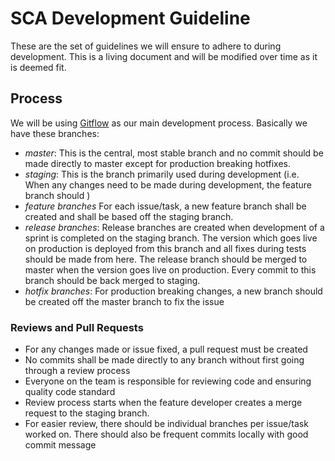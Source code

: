 # SCA Development Guideline

These are the set of guidelines we will ensure to adhere to during development. This is a living document and will be modified over time as it is deemed fit.

## Process

We will be using [Gitflow](https://www.atlassian.com/git/tutorials/comparing-workflows/gitflow-workflow) as our main development process. Basically we have these branches:
* *master*: This is the central, most stable branch and no commit should be made directly to master except for production breaking hotfixes.
* *staging*: This is the branch primarily used during development (i.e. When any changes need to be made during development, the feature branch should )
* *feature branches* For each issue/task, a new feature branch shall be created and shall be based off the staging branch.
* *release branches*: Release branches are created when development of a sprint is completed on the staging branch. The version which goes live on production is deployed from this branch and all fixes during tests should be made from here. The release branch should be merged to master when the version goes live on production. Every commit to this branch should be back merged to staging.
* *hotfix branches*: For production breaking changes, a new branch should be created off the master branch to fix the issue

### Reviews and Pull Requests
* For any changes made or issue fixed, a pull request must be created
* No commits shall be made directly to any branch without first going through a review process
* Everyone on the team is responsible for reviewing code and ensuring quality code standard
* Review process starts when the feature developer creates a merge request to the staging branch.
* For easier review, there should be individual branches per issue/task worked on. There should also be frequent commits locally with good commit message